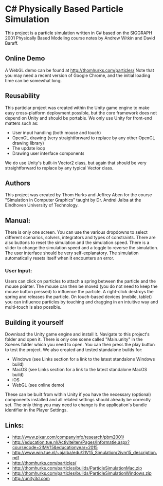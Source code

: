 # C\# Physically Based Particle Simulation
This project is a particle simulation written in C\# based on the SIGGRAPH 2001 Physically Based Modeling course notes by Andrew Witkin and David Baraff.

## Online Demo
A WebGL demo can be found at http://thomhurks.com/particles/
Note that you may need a recent version of Google Chrome, and the initial loading time can be somewhat long.

## Reusability
This particlar project was created within the Unity game engine to make easy cross-platform deployment possible, but the core framework does not depend on Unity and should be portable. We only use Unity for front-end matters such as:
* User input handling (both mouse and touch)
* OpenGL drawing (very straightforward to replace by any other OpenGL drawing library)
* The update loop
* Drawing user interface components

We do use Unity's built-in Vector2 class, but again that should be very straightforward to replace by any typical Vector class.

## Authors
This project was created by Thom Hurks and Jeffrey Aben for the course "Simulation in Computer Graphics" taught by Dr. Andrei Jalba at the Eindhoven University of Technology.

## Manual:
There is only one screen. You can use the various dropdowns to select different scenarios, solvers, integrators and types of constraints. There are also buttons to reset the simulation and the simulation speed. There is a slider to change the simulation speed and a toggle to reverse the simulation. The user interface should be very self-explanatory.
The simulation automatically resets itself when it encounters an error.
### User Input:
Users can click on particles to attach a spring between the particle and the mouse pointer. The mouse can then be moved (you do not need to keep the mouse button pressed) to influence the particle. A right-click destroys the spring and releases the particle.
On touch-based devices (mobile, tablet) you can influence particles by touching and dragging in an intuitive way and multi-touch is also possible.

## Building it yourself
Download the Unity game engine and install it. Navigate to this project's folder and open it. There is only one scene called "Main.unity" in the Scenes folder which you need to open. You can then press the play button to test the project.
We also created and tested standalone builds for:
* Windows (see Links section for a link to the latest standalone Windows build)
* MacOS (see Links section for a link to the latest standalone MacOS build)
* iOS
* WebGL (see online demo)

These can be built from within Unity if you have the necessary (optional) components installed and all related settings should already be correctly set. The only thing you may need to change is the application's bundle identifier in the Player Settings.

## Links:
* http://www.pixar.com/companyinfo/research/pbm2001/
* http://education.tue.nl/Activiteiten/Pages/Informatie.aspx?coursecode=2IMV15&educationyear=2015
* http://www.win.tue.nl/~ajalba/edu/2IV15_Simulation/2ivm15_description.pdf
* http://thomhurks.com/particles/
* http://thomhurks.com/particles/builds/ParticleSimulationMac.zip
* http://thomhurks.com/particles/builds/ParticleSimulationWindows.zip
* http://unity3d.com
